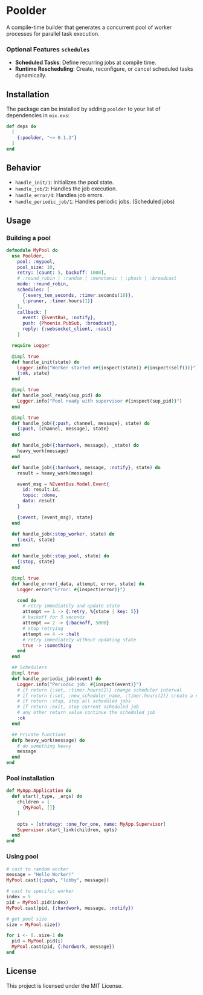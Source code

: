 # Poolder

A compile-time builder that generates a concurrent pool of worker processes for parallel task execution.

### Optional Features `schedules`
- **Scheduled Tasks**: Define recurring jobs at compile time.
- **Runtime Rescheduling**: Create, reconfigure, or cancel scheduled tasks dynamically.

## Installation

The package can be installed by adding `poolder` to your list of dependencies in `mix.exs`:

```elixir
def deps do
  [
    {:poolder, "~> 0.1.3"}
  ]
end
```

## Behavior
- `handle_init/1`: Initializes the pool state.
- `handle_job/2`: Handles the job execution.
- `handle_error/4`: Handles job errors.
- `handle_periodic_job/1`: Handles periodic jobs. (Scheduled jobs)

## Usage

### Building a pool
```elixir
defmodule MyPool do
  use Poolder,
    pool: :mypool,
    pool_size: 10,
    retry: [count: 5, backoff: 1000],
    # :round_robin | :random | :monotonic | :phash | :broadcast
    mode: :round_robin,
    schedules: [
      {:every_ten_seconds, :timer.seconds(10)},
      {:pruner, :timer.hours(1)}
    ],
    callback: [
      event: {EventBus, :notify},
      push: {Phoenix.PubSub, :broadcast},
      reply: {:websocket_client, :cast}
    ]

  require Logger

  @impl true
  def handle_init(state) do
    Logger.info("Worker started ##{inspect(state)} #{inspect(self())}")
    {:ok, state}
  end

  @impl true
  def handle_pool_ready(sup_pid) do
    Logger.info("Pool ready with supervisor #{inspect(sup_pid)}")
  end

  @impl true
  def handle_job({:push, channel, message}, state) do
    {:push, [channel, message], state}
  end

  def handle_job({:hardwork, message}, _state) do
    heavy_work(message)
  end

  def handle_job({:hardwork, message, :notify}, state) do
    result = heavy_work(message)

    event_msg = %EventBus.Model.Event{
      id: result.id,
      topic: :done,
      data: result
    }

    {:event, [event_msg], state}
  end

  def handle_job(:stop_worker, state) do
    {:exit, state}
  end

  def handle_job(:stop_pool, state) do
    {:stop, state}
  end

  @impl true
  def handle_error(_data, attempt, error, state) do
    Logger.error("Error: #{inspect(error)}")

    cond do
      # retry immediately and update state
      attempt == 1 -> {:retry, %{state | key: 5}}
      # backoff for 5 seconds
      attempt == 2 -> {:backoff, 5000}
      # stop retrying
      attempt == 4 -> :halt
      # retry immediately without updating state
      true -> :something
    end
  end

  ## Schedulers
  @impl true
  def handle_periodic_job(event) do
    Logger.info("Periodic job: #{inspect(event)}")
    # if return {:set, :timer.hours(2)} change scheduler interval
    # if return {:set, :new_scheduler_name, :timer.hours(2)} create a new scheduled job
    # if return :stop, stop all scheduled jobs
    # if return :exit, stop current scheduled job
    # any other return value continue the scheduled job
    :ok
  end

  ## Private functions
  defp heavy_work(message) do
    # do something heavy
    message
  end
end

```

### Pool installation
```elixir
def MyApp.Application do
  def start(_type, _args) do
    children = [
      {MyPool, []}
    ]

    opts = [strategy: :one_for_one, name: MyApp.Supervisor]
    Supervisor.start_link(children, opts)
  end
end
```

### Using pool
```elixir
# cast to random worker
message = "Hello Worker!"
MyPool.cast({:push, "lobby", message})

# cast to specific worker
index = 5
pid = MyPool.pid(index)
MyPool.cast(pid, {:hardwork, message, :notify})

# get pool size
size = MyPool.size()

for i <- 0..size-1 do
  pid = MyPool.pid(i)
  MyPool.cast(pid, {:hardwork, message})
end
```

## License
This project is licensed under the MIT License.
